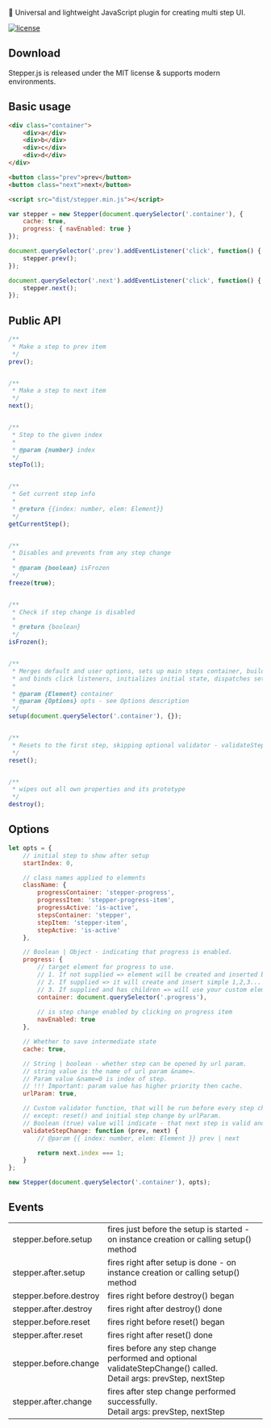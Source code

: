 🌌 Universal and lightweight JavaScript plugin for creating multi step UI.
 
[![license](http://img.shields.io/badge/license-MIT-blue.svg?style=flat)](https://github.com/alx-so/stepper.js/blob/master/LICENSE)

## Download

Stepper.js is released under the MIT license & supports modern environments.

## Basic usage

```html
<div class="container">
    <div>a</div>
    <div>b</div>
    <div>c</div>
    <div>d</div>
</div>

<button class="prev">prev</button>
<button class="next">next</button>

<script src="dist/stepper.min.js"></script>
```

```js
var stepper = new Stepper(document.querySelector('.container'), {
    cache: true,
    progress: { navEnabled: true }
});

document.querySelector('.prev').addEventListener('click', function() {
    stepper.prev();
});

document.querySelector('.next').addEventListener('click', function() {
    stepper.next();
});
```

## Public API

```js
/**
 * Make a step to prev item
 */
prev();


/**
 * Make a step to next item
 */
next();


/**
 * Step to the given index
 * 
 * @param {number} index
 */
stepTo(1);


/**
 * Get current step info
 * 
 * @return {{index: number, elem: Element}}
 */
getCurrentStep();


/**
 * Disables and prevents from any step change
 * 
 * @param {boolean} isFrozen
 */
freeze(true);


/**
 * Check if step change is disabled
 * 
 * @return {boolean}
 */
isFrozen();


/**
 * Merges default and user options, sets up main steps container, builds progress (if enabled)
 * and binds click listeners, initializes initial state, dispatches setup events.
 * 
 * @param {Element} container
 * @param {Options} opts - see Options description
 */
setup(document.querySelector('.container'), {});


/**
 * Resets to the first step, skipping optional validator - validateStepChange
 */
reset();


/**
 * wipes out all own properties and its prototype
 */
destroy();
```

## Options

```js
let opts = {
    // initial step to show after setup
    startIndex: 0,

    // class names applied to elements
    className: {
        progressContainer: 'stepper-progress',
        progressItem: 'stepper-progress-item',
        progressActive: 'is-active',
        stepsContainer: 'stepper',
        stepItem: 'stepper-item',
        stepActive: 'is-active'
    },

    // Boolean | Object - indicating that progress is enabled.
    progress: {
        // target element for progress to use.
        // 1. If not supplied => element will be created and inserted before steps container
        // 2. If supplied => it will create and insert simple 1,2,3...
        // 3. If supplied and has children => will use your custom elements
        container: document.querySelector('.progress'),
        
        // is step change enabled by clicking on progress item
        navEnabled: true
    },

    // Whether to save intermediate state
    cache: true,

    // String | boolean - whether step can be opened by url param. 
    // string value is the name of url param &name=.
    // Param value &name=0 is index of step.
    // !!! Important: param value has higher priority then cache.
    urlParam: true,

    // Custom validator function, that will be run before every step change, 
    // except: reset() and initial step change by urlParam.
    // Boolean (true) value will indicate - that next step is valid and can be changed.
    validateStepChange: function (prev, next) {
        // @param {{ index: number, elem: Element }} prev | next

        return next.index === 1;
    }
};

new Stepper(document.querySelector('.container'), opts);
```

## Events

<table>
    <tr>
        <td>
            stepper.before.setup
        </td>
        <td>
            fires just before the setup is started - on instance creation or calling setup() method
        </td>
    </tr>
    <tr>
        <td>
            stepper.after.setup
        </td>
        <td>
            fires right after setup is done - on instance creation or calling setup() method
        </td>
    </tr>
    <tr>
        <td>
            stepper.before.destroy
        </td>
        <td>
            fires right before destroy() began
        </td>
    </tr>
    <tr>
        <td>
            stepper.after.destroy
        </td>
        <td>
            fires right after destroy() done
        </td>
    </tr>
    <tr>
        <td>
            stepper.before.reset
        </td>
        <td>
            fires right before reset() began
        </td>
    </tr>
    <tr>
        <td>
            stepper.after.reset
        </td>
        <td>
            fires right after reset() done
        </td>
    </tr>
    <tr>
        <td>
            stepper.before.change
        </td>
        <td>
            fires before any step change performed and optional validateStepChange() called.<br>
            Detail args: prevStep, nextStep
        </td>
    </tr>
    <tr>
        <td>
            stepper.after.change
        </td>
        <td>
            fires after step change performed successfully.<br>
            Detail args: prevStep, nextStep
        </td>
    </tr>
</table>
